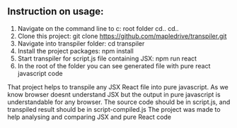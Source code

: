 ## Instruction on usage:
1. Navigate on the command line to c: root folder  cd..  cd..
2. Clone this project: git clone https://github.com/mapledrive/transpiler.git
3. Navigate into transpiler folder:   cd transpiler
4. Install the project packages: npm install
5. Start transpiler for script.js file containing JSX: npm run react
6. In the root of the folder you can see generated file with pure react javascript code

That project helps to transpile any JSX React file into pure javascript.
As we know browser doesnt understand JSX but the output in pure javascript is understandable for any browser.
The source code should be in script.js, and transpiled result should be in script-compiled.js
The project was made to help analysing and comparing JSX and pure React code
